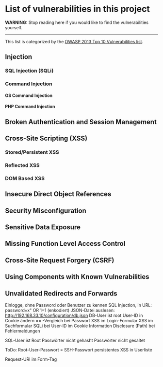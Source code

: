 # List of vulnerabilities in this project

**WARNING:** Stop reading here if you would like to find the vulnerabilities
yourself.

---

This list is categorized by the
[OWASP 2013 Top 10 Vulnerabilities list](https://www.owasp.org/index.php/Top_10_2013-Top_10).


## Injection

### SQL Injection (SQLi)

### Command Injection

#### OS Command Injection

#### PHP Command Injection


## Broken Authentication and Session Management


## Cross-Site Scripting (XSS)

### Stored/Persistent XSS

### Reflected XSS

### DOM Based XSS


## Insecure Direct Object References


## Security Misconfiguration


## Sensitive Data Exposure


## Missing Function Level Access Control


## Cross-Site Request Forgery (CSRF)


## Using Components with Known Vulnerabilities


## Unvalidated Redirects and Forwards





Einlogge, ohne Password oder Benutzer zu kennen SQL Injection, in URL: password=x" OR 1=1 (enkodiert)
JSON-Datei auslesen: http://192.168.33.10/configuration/db.json
DB-User ist root
User-ID in Cookie ändern
== -Vergleich bei Passwort
XSS im Login-Formular
XSS im Suchformular
SQLi bei User-ID im Cookie
Information Disclosure (Path) bei Fehlermeldungen

SQL-User ist Root
Passwörter nicht gehasht
Passwörter nicht gesaltet

ToDo: Root-User-Passwort = SSH-Passwort
persistentes XSS in Userliste

Request-URI im Form-Tag